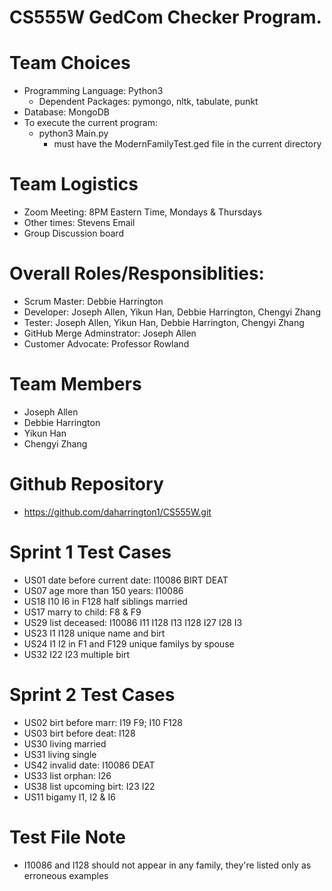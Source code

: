 # CS555W GedCom Checker Program.

# Team Choices
* Programming Language: Python3
   * Dependent Packages: pymongo, nltk, tabulate, punkt
* Database: MongoDB
* To execute the current program:
   * python3 Main.py 
      * must have the ModernFamilyTest.ged file in the current directory

# Team Logistics
* Zoom Meeting: 8PM Eastern Time, Mondays & Thursdays
* Other times: Stevens Email
* Group Discussion board 

# Overall Roles/Responsiblities: 
* Scrum Master: Debbie Harrington
* Developer: Joseph Allen, Yikun Han, Debbie Harrington, Chengyi Zhang
* Tester: Joseph Allen, Yikun Han, Debbie Harrington, Chengyi Zhang
* GitHub Merge Adminstrator: Joseph Allen
* Customer Advocate: Professor Rowland

# Team Members
* Joseph Allen
* Debbie Harrington
* Yikun Han
* Chengyi Zhang

# Github Repository
* https://github.com/daharrington1/CS555W.git

# Sprint 1 Test Cases
* US01 date before current date: I10086 BIRT DEAT
* US07 age more than 150 years: I10086
* US18 I10 I6 in F128 half siblings married
* US17 marry to child: F8 & F9
* US29 list deceased: I10086 I11 I128 I13 I128 I27 I28 I3
* US23 I1 I128 unique name and birt
* US24 I1 I2 in F1 and F129 unique familys by spouse
* US32 I22 I23 multiple birt
# Sprint 2 Test Cases
* US02 birt before marr: I19 F9; I10 F128
* US03 birt before deat: I128
* US30 living married
* US31 living single
* US42 invalid date: I10086 DEAT
* US33 list orphan: I26
* US38 list upcoming birt: I23 I22
* US11 bigamy I1, I2 & I6 
# Test File Note
* I10086 and I128 should not appear in any family, they're listed only as erroneous examples
